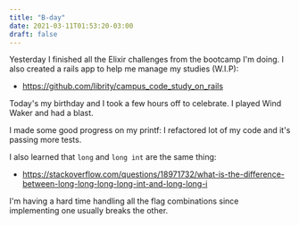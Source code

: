 ```yaml
---
title: "B-day"
date: 2021-03-11T01:53:20-03:00
draft: false
---
```


Yesterday I finished all the Elixir challenges from the bootcamp I'm doing.
I also created a rails app to help me manage my studies (W.I.P):

- https://github.com/librity/campus_code_study_on_rails

Today's my birthday and I took a few hours off to celebrate.
I played Wind Waker and had a blast.

I made some good progress on my printf:
I refactored lot of my code and it's passing more tests.

I also learned that `long` and `long int` are the same thing:

- https://stackoverflow.com/questions/18971732/what-is-the-difference-between-long-long-long-long-int-and-long-long-i

I'm having a hard time handling all the flag combinations since implementing
one usually breaks the other.
